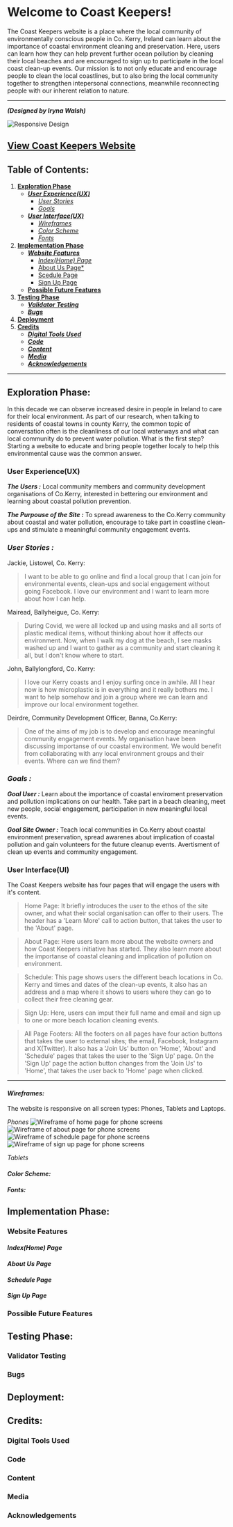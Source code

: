 # Welcome to Coast Keepers!
The Coast Keepers website is a place where the local community of environmentally conscious people in Co. Kerry, Ireland can learn about the importance of coastal environment cleaning and preservation. Here, users can learn how they can help prevent further ocean pollution by cleaning their local beaches and are encouraged to sign up to participate in the local coast clean-up events. Our mission is to not only educate and encourage people to clean the local coastlines, but to also bring the local community together to strengthen intepersonal connections, meanwhile reconnecting people with our inherent relation to nature.

***

***(Designed by Iryna Walsh)***

![Responsive Design]()

## [View Coast Keepers Website](https://kirynaw.github.io/coast-keepers-project/)

## Table of Contents:
1. [**Exploration Phase**](#exploration-phase)
   * [***User Experience(UX)***](#user-experienceux)
      * [*User Stories*](#user-stories)
      * [*Goals*](#goals)
   * [***User Interface(UX)***](#user-interfaceui)
      * [*Wireframes*](#wireframes)
      * [*Color Scheme*](#color-scheme)
      * [*Fonts*](#fonts)
2. [**Implementation Phase**](#implementation-phase)
   * [***Website Features***](#website-features)
      * [*Index(Home) Page*](#indexhome-page)
      * [About Us Page*](#about-us-page)
      * [Scedule Page](#schedule-page)
      * [Sign Up Page](#sign-up-page)
   * [**Possible Future Features**](#possible-future-features)
3. [**Testing Phase**](#testing-phase)
   * [***Validator Testing***](#validator-testing)
   * [***Bugs***](#bugs)
4. [**Deployment**](#deployment)
5. [**Credits**](#credits)
   * [***Digital Tools Used***](#digital-tools-used)
   * [***Code***](#code)
   * [***Content***](#content)
   * [***Media***](#media)
   * [***Acknowledgements***](#acknowledgements)

***

## **Exploration Phase:**
In this decade we can observe increased desire in people in Ireland to care for their local environment. As part of our research, when talking to residents of coastal towns in county Kerry, the common topic of conversation often is the cleanliness of our local waterways and what can local community do to prevent water pollution. 
What is the first step? 
Starting a website to educate and bring people together localy to help this environmental cause was the common answer.

### **User Experience(UX)**
***The Users :***  Local community members and community development organisations of Co.Kerry, interested in bettering our environment and learning about coastal pollution prevention.

***The Purpouse of the Site :***  To spread awareness to the Co.Kerry community about coastal and water pollution, encourage to take part in coastline clean-ups and stimulate a meaningful community engagement events.

### *User Stories :*
Jackie, Listowel, Co. Kerry:
> I want to be able to go online and find a local group that I can join for environmental events, clean-ups and social engagement without going  Facebook. I love our environment and I want to learn more about how I can help.

Mairead, Ballyheigue, Co. Kerry:
>During Covid, we were all locked up and using masks and all sorts of plastic medical items, without thinking about how it affects our environment. Now, when I walk my dog at the beach, I see masks washed up and I want to gather as a community and start cleaning it all, but I don't know where to start.

John, Ballylongford, Co. Kerry:
> I love our Kerry coasts and I enjoy surfing once in awhile. All I hear now is how microplastic is in everything and it really bothers me. I want to help somehow and join a group where we can learn and improve our local environment together.

Deirdre, Community Development Officer, Banna, Co.Kerry:
> One of the aims of my job is to develop and encourage meaningful community engagement events. My organisation have been discussing importanse of our coastal environment. We would benefit from collaborating with any local environment groups and their events. Where can we find them?

### *Goals :*
***Goal User :*** Learn about the importance of coastal enviroment preservation and pollution implications on our health. Take part in a beach cleaning, meet new people, social engagement, participation in new meaningful local events.

***Goal Site Owner :*** Teach local communities in Co.Kerry about coastal environment preservation, spread awarenes about implication of coastal pollution and gain volunteers for the future cleanup events. Avertisment of clean up events and community engagement.

### **User Interface(UI)**
The Coast Keepers website has four pages that will engage the users with it's content.
>Home Page: It briefly introduces the user to the ethos of the site owner, and what their social organisation can offer to their users. The header has a 'Learn More' call to action button, that takes the user to the 'About' page.

>About Page: Here users learn more about the website owners and how Coast Keepers initiative has started. They also learn more about the importanse of coastal cleaning and implication of pollution on environment.

>Schedule: This page shows users the different beach locations in Co. Kerry and times and dates of the clean-up events, it also has an address and a map where it shows to users where they can go to collect their free cleaning gear.

>Sign Up: Here, users can imput their full name and email and sign up to one or more beach location cleaning events.

>All Page Footers: All the footers on all pages have four action buttons that takes the user to external sites; the email, Facebook, Instagram and X(Twitter). It also has a 'Join Us' button on 'Home', 'About' and 'Schedule' pages that takes the user to the 'Sign Up' page. On the 'Sign Up' page the action button changes from the 'Join Us' to 'Home', that takes the user back to 'Home' page when clicked.


***

#### *Wireframes:*
The website is responsive on all screen types: Phones, Tablets and Laptops.

*Phones*
![Wireframe of home page for phone screens](assets/wireframes/phones/home_%20phone_screen.png)
![Wireframe of about page for phone screens](assets/wireframes/phones/about_%20phone_screen.png)
![Wireframe of schedule page for phone screens](assets/wireframes/phones/schedule_%20phone_screen.png)
![Wireframe of sign up page for phone screens](assets/wireframes/phones/signup_phone_screen.png)

*Tablets*
#### *Color Scheme:*
#### *Fonts:*

## **Implementation Phase:**
### **Website Features**
#### *Index(Home) Page*
#### *About Us Page*
#### *Schedule Page*
#### *Sign Up Page*
### **Possible Future Features**

## **Testing Phase:**
### **Validator Testing**
### **Bugs**

## **Deployment:**

## **Credits:**
### **Digital Tools Used**
### **Code**
### **Content**
### **Media**
### **Acknowledgements**






